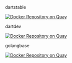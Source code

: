 dartstable

[![Docker Repository on Quay](https://quay.io/repository/spivegin/dartstable/status "Docker Repository on Quay")](https://quay.io/repository/spivegin/dartstable)

dartdev

[![Docker Repository on Quay](https://quay.io/repository/spivegin/dartdev/status "Docker Repository on Quay")](https://quay.io/repository/spivegin/dartdev)

golangbase

[![Docker Repository on Quay](https://quay.io/repository/spivegin/golangbase/status "Docker Repository on Quay")](https://quay.io/repository/spivegin/golangbase)


